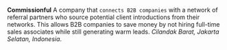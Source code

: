 **Commissionful** A company that `connects B2B companies` with a network of referral partners who source potential client introductions from their networks. This allows B2B companies to save money by not hiring full-time sales associates while still generating warm leads. *Cilandak Barat, Jakarta Selatan, Indonesia*.
